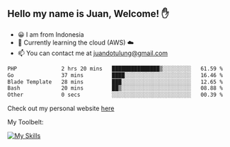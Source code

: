 ## Hello my name is Juan, Welcome! ✋

- 😀 I am from Indonesia
- 📖 Currently learning the cloud (AWS) ☁️
- 📫 You can contact me at juandotulung@gmail.com

<!--START_SECTION:waka-->

```txt
PHP              2 hrs 20 mins   ███████████████▒░░░░░░░░░   61.59 %
Go               37 mins         ████░░░░░░░░░░░░░░░░░░░░░   16.46 %
Blade Template   28 mins         ███░░░░░░░░░░░░░░░░░░░░░░   12.65 %
Bash             20 mins         ██▒░░░░░░░░░░░░░░░░░░░░░░   08.88 %
Other            0 secs          ░░░░░░░░░░░░░░░░░░░░░░░░░   00.39 %
```

<!--END_SECTION:waka-->

Check out my personal website [here](https://juanchristian.com)

My Toolbelt:

[![My Skills](https://skillicons.dev/icons?i=go,js,ts,nodejs,express,react,nextjs,vue,tailwind,vite,html,css,python,php,aws,bash,linux,postgres,mysql,redis,kafka,docker,vercel,netlify,vscode,figma)](https://skillicons.dev)


